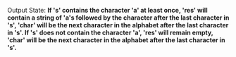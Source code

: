 Output State: **If 's' contains the character 'a' at least once, 'res' will contain a string of 'a's followed by the character after the last character in 's', 'char' will be the next character in the alphabet after the last character in 's'. If 's' does not contain the character 'a', 'res' will remain empty, 'char' will be the next character in the alphabet after the last character in 's'.**